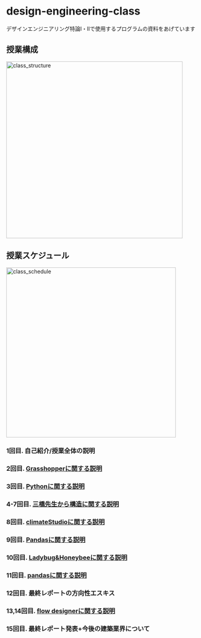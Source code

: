 # design-engineering-class
デザインエンジニアリング特論Ⅰ・Ⅱで使用するプログラムの資料をあげています

## 授業構成  
<img width="467" alt="class_structure" src="https://user-images.githubusercontent.com/10389953/164147562-4243922c-9172-4435-a232-9b666d99ce62.png">  

## 授業スケジュール  
<img width="449" alt="class_schedule" src="https://user-images.githubusercontent.com/10389953/164147606-876d48c3-3946-4f85-850b-14723d629727.png">  

### 1回目. 自己紹介/授業全体の説明

### 2回目. [Grasshopperに関する説明](https://github.com/becat-oss/design-engineering-class/tree/main/class2_grasshopper)  

### 3回目. [Pythonに関する説明](https://github.com/becat-oss/design-engineering-class/tree/main/class3_python)　　

### 4-7回目. [三橋先生から構造に関する説明](https://github.com/Tatsuru-Mihashi/design_engineering_structure)　　

### 8回目. [climateStudioに関する説明](https://github.com/becat-oss/design-engineering-class/tree/main/class8_climateStudio)　　

### 9回目. [Pandasに関する説明](https://github.com/becat-oss/design-engineering-class/tree/main/class9_pandas)  

### 10回目. [Ladybug&Honeybeeに関する説明](https://github.com/becat-oss/design-engineering-class/tree/main/class10_ladybug)  

### 11回目. [pandasに関する説明](https://github.com/becat-oss/design-engineering-class/tree/main/class11_pandas2)  

### 12回目. 最終レポートの方向性エスキス  

### 13,14回目. [flow designerに関する説明](https://github.com/becat-oss/design-engineering-class/tree/main/class13_FlowDesigner)  

### 15回目. 最終レポート発表+今後の建築業界について  

